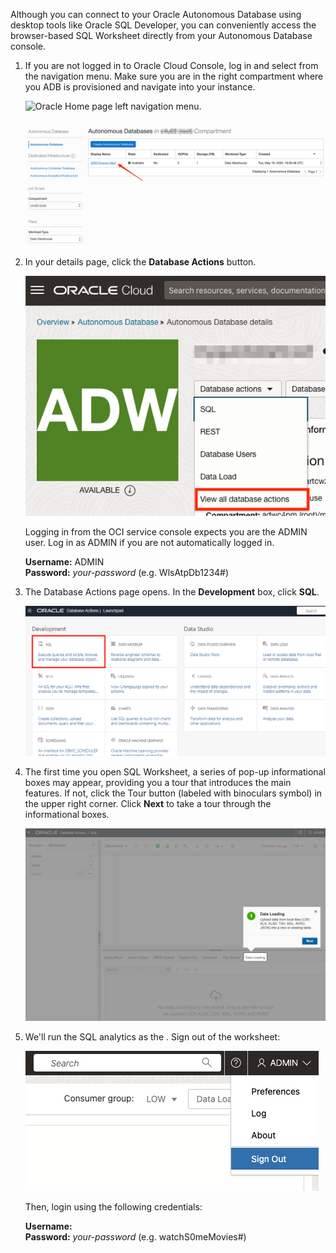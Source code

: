 <!--
    {
        "name":"Connect with SQL Worksheet as non-admin user",
        "description":"Connect to Autonomous Database using the SQL Worksheet in Database Actions. Non-admin user."
    }
-->
Although you can connect to your Oracle Autonomous Database using desktop tools like Oracle SQL Developer, you can conveniently access the browser-based SQL Worksheet directly from your Autonomous Database console.

1. If you are not logged in to Oracle Cloud Console, log in and select **[](var:db_workload_type)** from the navigation menu. Make sure you are in the right compartment where you ADB is provisioned and navigate into your **[](var:db_display_name)** instance.

    ![Oracle Home page left navigation menu.](https://oracle-livelabs.github.io/common/images/console/database-adw.png " ")


    ![Autonomous Databases homepage.](./images/step1.1-adb.png " ")

2. In your **[](var:db_display_name)** details page, click the **Database Actions** button.

    ![Click Database Actions button.](./images/adb-dbactions-goto.png " ")

    Logging in from the OCI service console expects you are the ADMIN user. Log in as ADMIN if you are not automatically logged in.
    
    **Username:** ADMIN    
    **Password:** *your-password* (e.g. WlsAtpDb1234#)

3. The Database Actions page opens. In the **Development** box, click **SQL**.

    ![Click SQL.](./images/adb-dbactions-click-sql.png " ")

4. The first time you open SQL Worksheet, a series of pop-up informational boxes may appear, providing you a tour that introduces the main features. If not, click the Tour button (labeled with binoculars symbol) in the upper right corner. Click **Next** to take a tour through the informational boxes.

    ![SQL Worksheet.](./images/adb-sql-worksheet-opening-tour.png " ")

5. We'll run the SQL analytics as the **[](var:db_user_name)**. Sign out of the worksheet:
    
    ![Log out.](./images/log-out-dbactions.png " ")

    Then, login using the following credentials:
    
    **Username:** [](var:db_user_name)    
    **Password:** *your-password* (e.g. watchS0meMovies#)